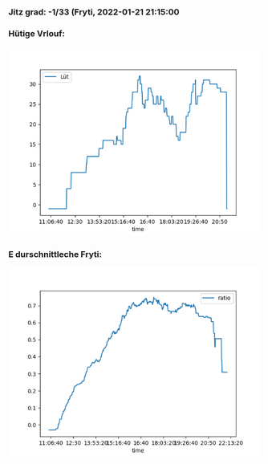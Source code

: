 ### Jitz grad: -1/33 (Fryti, 2022-01-21 21:15:00

### Hütige Vrlouf:
![Graph](Today.png)

### E durschnittleche Fryti:
![Graph](Fryti.png)